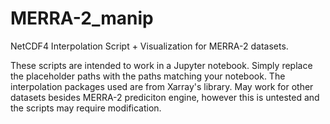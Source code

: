 # MERRA-2_manip
NetCDF4 Interpolation Script + Visualization for MERRA-2 datasets.

These scripts are intended to work in a Jupyter notebook. Simply replace the placeholder paths with the paths matching your notebook. The interpolation packages used are from Xarray's library. May work for other datasets besides MERRA-2 prediciton engine, however this is untested and the scripts may require modification. 
